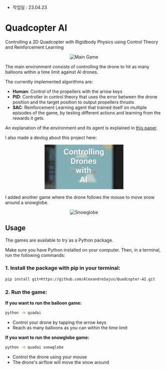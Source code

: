 - 작업일 : 23.04.23 
# **Quadcopter AI**

Controlling a 2D Quadcopter with Rigidbody Physics using Control Theory and Reinforcement Learning

<p align="center">
  <img src="media/balloon.gif" alt="Main Game" width="50%"/>
</p>

The main environment consists of controlling the drone to hit as many balloons within a time limit against AI drones.

The currently implemented algorithms are:

- **Human**: Control of the propellers with the arrow keys
- **PID**: Controller in control theory that uses the error between the drone position and the target position to output propellers thrusts
- **SAC**: Reinforcement Learning agent that trained itself on multiple episodes of the game, by testing different actions and learning from the rewards it gets.

An explanation of the environment and its agent is explained in [this paper](Reinforcement_Learning_for_the_Control_of_Quadcopters.pdf).

I also made a devlog about this project here:
<p align="center">
  <a href="https://youtu.be/J1hv0MJghag" target="_blank">
    <img src="media/thumb.png" alt="Youtube Devlog" width="50%"/>
  </a>
</p>

I added another game where the drone follows the mouse to move snow around a snowglobe.

<p align="center">
  <img src="media/snowglobe.gif" alt="Snowglobe" width="50%"/>
</p>

## Usage

The games are available to try as a Python package.

Make sure you have Python installed on your computer. Then, in a terminal, run the following commands:

### **1. Install the package with pip in your terminal:**

```bash
pip install git+https://github.com/AlexandreSajus/Quadcopter-AI.git
```

### **2. Run the game:**

**If you want to run the balloon game:**

```bash
python -m quadai
```

- Control your drone by tapping the arrow keys
- Reach as many balloons as you can within the time limit

**If you want to run the snowglobe game:**

```bash
python -m quadai snowglobe
```

- Control the drone using your mouse
- The drone's airflow will move the snow around
